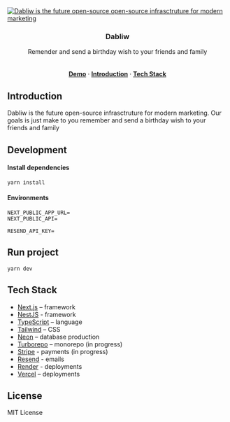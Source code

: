 <a href="https://dabliw.com">
  <img alt="Dabliw is the future open-source open-source infrasctruture for modern marketing" src="https://storage.googleapis.com/assets.dabliw.com/d25d09b3-5e37-49c7-a84e-736c140bf15e.png">
</a>

<h3 align="center">Dabliw</h3>

<p align="center">
    Remender and send a birthday wish to your friends and family
    <br />
    <br />
    <br />
    <a href="https://dabliw.com" taget="_blank"><strong>Demo</strong></a> ·
    <a href="#introduction"><strong>Introduction</strong></a> ·
    <a href="#tech-stack"><strong>Tech Stack</strong></a>
</p>

## Introduction
Dabliw is the future open-source infrasctruture for modern marketing. Our goals is just make to you remember and send a birthday wish to your friends and family 

## Development
#### Install dependencies
```base
yarn install
```

#### Environments
```base
NEXT_PUBLIC_APP_URL=
NEXT_PUBLIC_API=

RESEND_API_KEY=
```

## Run project
```base
yarn dev
```

## Tech Stack

- [Next.js](https://nextjs.org/) – framework
- [NestJS](https://nestjs.com/) - framework
- [TypeScript](https://www.typescriptlang.org/) – language
- [Tailwind](https://tailwindcss.com/) – CSS
- [Neon](https://planetscale.com/) – database production
- [Turborepo](https://turbo.build/repo) – monorepo (in progress)
- [Stripe](https://stripe.com/) - payments (in progress)
- [Resend](https://resend.com/) - emails
- [Render](https://render.com/) - deployments
- [Vercel](https://vercel.com/) – deployments

## License
MIT License
